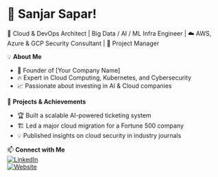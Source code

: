# 👋 Sanjar Sapar!
🚀 Cloud & DevOps Architect | Big Data / AI / ML Infra Engineer | ☁️ AWS, Azure & GCP Security Consultant | 📜 Project Manager 

💡 **About Me**  
- 🎯 Founder of [Your Company Name]  
- 🔥 Expert in Cloud Computing, Kubernetes, and Cybersecurity  
- 📈 Passionate about investing in AI & Cloud companies  

💼 **Projects & Achievements**  
- 🏆 Built a scalable AI-powered ticketing system  
- 🏗️ Led a major cloud migration for a Fortune 500 company  
- 💡 Published insights on cloud security in industry journals  

📫 **Connect with Me**  
[![LinkedIn](https://img.shields.io/badge/LinkedIn-Connect-blue?style=flat&logo=linkedin)](https://linkedin.com/in/yourprofile)  
[![Website](https://img.shields.io/badge/Portfolio-Visit-green?style=flat&logo=globe)](https://yourwebsite.com)  
